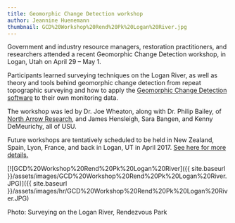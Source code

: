 ```yaml
---
title: Geomorphic Change Detection workshop
author: Jeannine Huenemann
thumbnail: GCD%20Workshop%20Rend%20Pk%20Logan%20River.jpg
---
```


Government and industry resource managers, restoration practitioners, and researchers attended a recent Geomorphic Change Detection workshop, in Logan, Utah on April 29 – May 1.

Participants learned surveying techniques on the Logan River, as well as theory and tools behind geomorphic change detection from repeat topographic surveying and how to apply the [Geomorphic Change Detection software](http://gcd.joewheaton.org/) to their own monitoring data. 

The workshop was led by Dr. Joe Wheaton, along with Dr. Philip Bailey, of [North Arrow Research](http://www.northarrowresearch.com/), and James Hensleigh, Sara Bangen, and Kenny DeMeurichy, all of USU.

Future workshops are tentatively scheduled to be held in New Zealand, Spain, Lyon, France, and back in Logan, UT in April 2017. [See here for more details.](https://sites.google.com/a/joewheaton.org/gcd_workshop/)

[![GCD%20Workshop%20Rend%20Pk%20Logan%20River]({{ site.baseurl }}/assets/images/GCD%20Workshop%20Rend%20Pk%20Logan%20River.JPG)]({{ site.baseurl }}/assets/images/hr/GCD%20Workshop%20Rend%20Pk%20Logan%20River.JPG)

Photo: Surveying on the Logan River, Rendezvous Park

